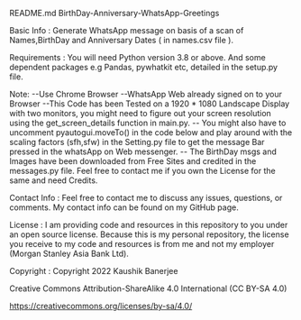 README.md
BirthDay-Anniversary-WhatsApp-Greetings

Basic Info : Generate WhatsApp message on basis of a scan of Names,BirthDay and Anniversary Dates ( in names.csv file ).

Requirements : You will need Python version 3.8 or above. And some dependent packages e.g Pandas, pywhatkit etc, detailed in the setup.py file.

Note:
            --Use Chrome Browser
            --WhatsApp Web already signed on to your Browser
            --This Code has been Tested on a 1920 * 1080 Landscape Display with two monitors, you might need to figure
               out your screen resolution using the get_screen_details function in main.py.
            -- You might also have to uncomment pyautogui.moveTo() in the code below and play around with the scaling
               factors (sfh,sfw) in the Setting.py file to get the message Bar pressed in the whatsApp on Web messenger.
            -- The BirthDay msgs and Images have been downloaded from Free Sites and credited in the messages.py file.
                Feel free to contact me if you own the License for the same and need Credits. 

Contact Info : Feel free to contact me to discuss any issues, questions, or comments. My contact info can be found on my GitHub page.

License : I am providing code and resources in this repository to you under an open source license. Because this is my personal repository, the license you receive to my code and resources is from me and not my employer (Morgan Stanley Asia Bank Ltd).

Copyright : Copyright 2022 Kaushik Banerjee

Creative Commons Attribution-ShareAlike 4.0 International (CC BY-SA 4.0)

https://creativecommons.org/licenses/by-sa/4.0/